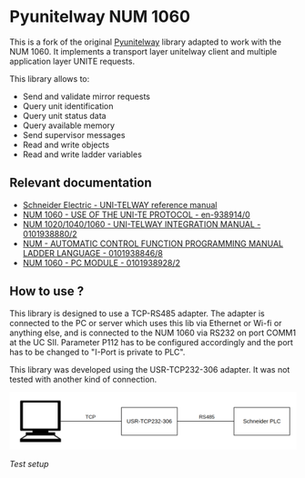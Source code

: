 # Pyunitelway NUM 1060

This is a fork of the original [Pyunitelway](https://github.com/Purecontrol/pyunitelway) library adapted to work with the NUM 1060.
It implements a transport layer unitelway client and multiple application layer UNITE requests.

This library allows to:

* Send and validate mirror requests
* Query unit identification
* Query unit status data
* Query available memory
* Send supervisor messages
* Read and write objects
* Read and write ladder variables

## Relevant documentation

* [Schneider Electric - UNI-TELWAY reference manual](https://download.schneider-electric.com/files?p_enDocType=User+guide&p_File_Name=35000789_K06_000_00.pdf&p_Doc_Ref=35000789K01000)
* [NUM 1060 - USE OF THE UNI-TE PROTOCOL - en-938914/0](https://shop.num.com/pi/Spezifische-Handbuecher/NUM-10xx-Power-Axium/Spezifische-Dokumentation/spezifische-dokumente-vers-e.html)
* [NUM 1020/1040/1060 - UNI-TELWAY INTEGRATION MANUAL - 0101938880/2](https://shop.num.com/pi/Spezifische-Handbuecher/NUM-10xx-Power-Axium/Spezifische-Dokumentation/spezifische-dokumente-vers-e.html)
* [NUM - AUTOMATIC CONTROL FUNCTION PROGRAMMING MANUAL LADDER LANGUAGE - 0101938846/8](https://shop.num.com/pi/Spezifische-Handbuecher/NUM-10xx-Power-Axium/NUMTool-Workshop/num-tool-workshop-handbcher.html)
* [NUM 1060 - PC MODULE - 0101938928/2](https://cncmanual.com/num-1060-pc-module-manual/)

## How to use ?

This library is designed to use a TCP-RS485 adapter. The adapter is connected to the PC or server which uses this lib via Ethernet or Wi-fi or anything else, and is connected to the NUM 1060 via RS232 on port COMM1 at the UC SII. Parameter
P112 has to be configured accordingly and the port has to be changed to "I-Port is private to PLC".

This library was developed using the USR-TCP232-306 adapter. It was not tested with another kind of connection.

![Setup explanation](docs/source/pyunitelway_setup_schema.png)

*Test setup*

